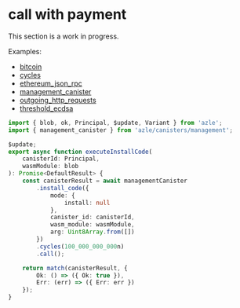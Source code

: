 # call with payment

This section is a work in progress.

Examples:

-   [bitcoin](https://github.com/demergent-labs/azle/tree/main/examples/bitcoin)
-   [cycles](https://github.com/demergent-labs/azle/tree/main/examples/cycles)
-   [ethereum_json_rpc](https://github.com/demergent-labs/azle/tree/main/examples/ethereum_json_rpc)
-   [management_canister](https://github.com/demergent-labs/azle/tree/main/examples/management_canister)
-   [outgoing_http_requests](https://github.com/demergent-labs/azle/tree/main/examples/outgoing_http_requests)
-   [threshold_ecdsa](https://github.com/demergent-labs/azle/tree/main/examples/motoko_examples/threshold_ecdsa)

```typescript
import { blob, ok, Principal, $update, Variant } from 'azle';
import { management_canister } from 'azle/canisters/management';

$update;
export async function executeInstallCode(
    canisterId: Principal,
    wasmModule: blob
): Promise<DefaultResult> {
    const canisterResult = await managementCanister
        .install_code({
            mode: {
                install: null
            },
            canister_id: canisterId,
            wasm_module: wasmModule,
            arg: Uint8Array.from([])
        })
        .cycles(100_000_000_000n)
        .call();

    return match(canisterResult, {
        Ok: () => ({ Ok: true }),
        Err: (err) => ({ Err: err })
    });
}
```

